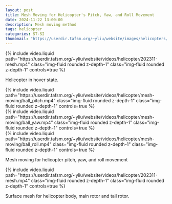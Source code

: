 ```yaml
---
layout: post
title: Mesh Moving for Helicopter's Pitch, Yaw, and Roll Movement
date: 2024-11-22 13:00:00
description: Mesh moving method
tags: helicopter
categories: ST-SI
thumbnail: "https://userdir.tafsm.org/~yliu/website/images/helicopters/mesh-moving/ball-pitch.png"
---
```


<div class="row mt-3">
    <div class="col-sm-6 mt-3 mt-md-0">
        {% include video.liquid path="https://userdir.tafsm.org/~yliu/website/videos/helicopter/202311-mesh.mp4" class="img-fluid rounded z-depth-1" class="img-fluid rounded z-depth-1" controls=true %}
    </div>
</div>

Helicopter in hover state.

<div class="row mt-3">
    <div class="col-sm-6 mt-3 mt-md-0">
        {% include video.liquid path="https://userdir.tafsm.org/~yliu/website/videos/helicopter/mesh-moving/ball_pitch.mp4" class="img-fluid rounded z-depth-1" class="img-fluid rounded z-depth-1" controls=true %}
    </div>
</div>

<div class="row mt-3">
    <div class="col-sm-6 mt-3 mt-md-0">
        {% include video.liquid path="https://userdir.tafsm.org/~yliu/website/videos/helicopter/mesh-moving/ball_yaw.mp4" class="img-fluid rounded z-depth-1" class="img-fluid rounded z-depth-1" controls=true %}
    </div>
</div>

<div class="row mt-3">
    <div class="col-sm-6 mt-3 mt-md-0">
        {% include video.liquid path="https://userdir.tafsm.org/~yliu/website/videos/helicopter/mesh-moving/ball_roll.mp4" class="img-fluid rounded z-depth-1" class="img-fluid rounded z-depth-1" controls=true %}
    </div>
</div>

Mesh moving for helicopter pitch, yaw, and roll movement

<div class="row mt-3">
    <div class="col-sm-6 mt-3 mt-md-0">
        {% include video.liquid path="https://userdir.tafsm.org/~yliu/website/videos/helicopter/202311-mesh.mp4" class="img-fluid rounded z-depth-1" class="img-fluid rounded z-depth-1" controls=true %}
    </div>
</div>

Surface mesh for helicopter body, main rotor and tail rotor.
